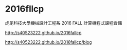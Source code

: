 # 2016fllcp

虎尾科技大學機械設計工程系 2016 FALL 計算機程式課程倉儲

http://s40523222.github.io/2016fallcp

http://s40523222.github.io/2016fallcp/blog
